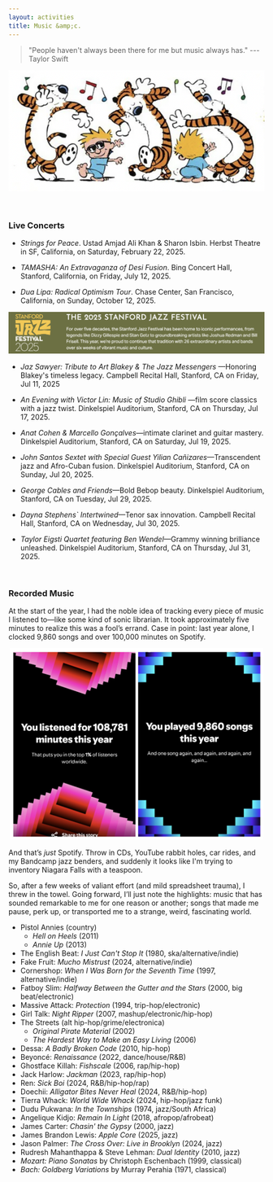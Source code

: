 ```yaml
---
layout: activities
title: Music &amp;c.
---
```


> "People haven't always been there for me but music always has." --- Taylor Swift

![ch-music](images/ch3.png)

<br>


### Live Concerts

<ul>
 <li><details>
  <summary style="list-style-type: none;"><i>Strings for Peace</i>. Ustad Amjad Ali Khan & Sharon Isbin. Herbst Theatre in SF, California, on Saturday, February 22, 2025. </summary>
  <small>Crossing barriers of language and culture and uniting people through music, classical guitarist Sharon Isbin and sarod master Amjad Ali Khan find common ground in their respective classical traditions of ragas and European medieval music, interweaving musical, spiritual, and artistic legacies.<br></small><br>
</details></li>
</ul>

<ul>
 <li><details>
  <summary style="list-style-type: none;"> <i>TAMASHA: An Extravaganza of Desi Fusion</i>. Bing Concert Hall, Stanford, California, on Friday, July 12, 2025. </summary>
  <small>Headlining is none other than Bollywood star <b>Raja Kumari</b>&mdash;the Grammy-nominated artist, rapper, and songwriter known for her powerful fusion of Indian classical music with hip-hop, R&B, and electronic influences. A trailblazer in global fusion, she’s collaborated with major names like Iggy Azalea, Sidhu Moosewala, Divine, Gwen Stefani, and John Legend.<br></small><br>
</details></li>
</ul>

<ul>
 <li><details>
  <summary style="list-style-type: none;"> <i>Dua Lipa: Radical Optimism Tour</i>. Chase Center, San Francisco, California, on Sunday, October 12, 2025. </summary>
  <small>This set list is from the 17 March 2025 concert in Melbourne. [<a href="https://open.spotify.com/playlist/5X5cdPvMqR9kxKuMMz9zL8?si=8c1ca77d33a94ffe">Spotify</a>] <br> <b>Act I</b> &mdash; Training Season &#8226; End of an Era &#8226; Break My Heart &#8226; One Kiss <br> <b>Act II</b> &mdash; Whatcha Doing &#8226; Levitating &#8226; These Walls &#8226; Cover song &#8226; Maria <br> <b>Act III</b> &mdash; Physical &#8226; Electricity &#8226; Hallucinate &#8226; Illusion <br> <b>Act IV</b> &mdash; Falling Forever &#8226; Happy for You &#8226; Love Again &#8226; Anything for Love &#8226; Be the One <br> <b>Encore</b> &mdash; New Rules &#8226; Dance the Night &#8226; Don't Start Now &#8226; Houdini<br></small><br>
</details></li>
</ul>

![StanfordJazzFestival](/images/sjf.png)

<ul>
 <li><details>
  <summary style="list-style-type: none;"> <i>Jaz Sawyer: Tribute to Art Blakey & The Jazz Messengers</i> &mdash;Honoring Blakey's timeless legacy. Campbell Recital Hall, Stanford, CA on Friday, Jul 11, 2025</summary>
  
 <p align="center"><img src="/images/sjf-11.png" width="700" /></p>
  
  <small>Drummer, bandleader, and educator Jaz Sawyer pays homage to one of jazz’s most electrifying forces—<b>Art Blakey & The Jazz Messengers</b>—in this powerhouse tribute performance. Infusing Blakey’s iconic hard-bop sound with his own dynamic touch, Sawyer channels the spirit of the legendary drummer, whose relentless swing, thunderous polyrhythms, and fiery energy defined generations of jazz. With a musical foundation spanning classical, jazz, and Afro-Caribbean traditions, Sawyer delivers a heartfelt tribute that captures the essence of Blakey’s masterful legacy.<br></small><br>
</details></li>
</ul>

<ul>
 <li><details>
  <summary style="list-style-type: none;"> <i>An Evening with Victor Lin: Music of Studio Ghibli</i> &mdash;film score classics with a jazz twist. Dinkelspiel Auditorium, Stanford, CA on Thursday, Jul 17, 2025.</summary>
 
  <p align="center"><img src="/images/sjf-17.png" width="700" /></p>
  
  <small>Join Stanford Jazz Workshop favorite Victor Lin for a mesmerizing evening as he reimagines the iconic music of Studio Ghibli through the lens of jazz piano and violin. Blending nostalgia with innovation, Lin’s reinterpretations breathe new energy into Hisaishi’s timeless compositions, making for a dynamic, immersive, and deeply heartfelt musical experience. Whether you’re a longtime anime fan or a lover of great music, this performance promises to be an exciting and unforgettable journey through the soundscapes of Studio Ghibli and beyond. <br></small><br>
</details></li>
</ul>

<ul>
 <li><details>
  <summary style="list-style-type: none;"> <i>Anat Cohen & Marcello Gonçalves</i>&mdash;intimate clarinet and guitar mastery. Dinkelspiel Auditorium, Stanford, CA on Saturday, Jul 19, 2025. </summary>
 
 <p align="center"><img src="/images/sjf-19.png" width="700" /></p>
  
  <small>Clarinetist Anat Cohen and 7-string guitarist Marcello Gonçalves team up to perform music from their Grammy-nominated album, <b>Outra Coisa: The Music of Moacir Santos</b>, as well as selections from their second album, Reconvexo, featuring a repertoire of breathtaking melodies, Brazilian grooves, and elements of classical music and jazz that showcase their intricate talents. <br></small><br>
</details></li>
</ul>

<ul>
 <li><details>
  <summary style="list-style-type: none;"> <i>John Santos Sextet with Special Guest Yilian Cañizares</i>&mdash;Transcendent jazz and Afro-Cuban fusion. Dinkelspiel Auditorium, Stanford, CA on Sunday, Jul 20, 2025.</summary>
 
 <p align="center"><img src="/images/sjf-20.png" width="700" /></p>
  
  <small>Experience an unforgettable evening with the groundbreaking John Santos Sextet, led by multi-GRAMMY nominee and visionary bandleader John Santos. The ensemble dives deep into the roots of Latin jazz, blending vibrant rhythms, sharp improvisation, and bold original compositions. Acclaimed Cuban-born violinist Yilian Cañizares opens the show with her electrifying fusion of jazz, classical, and Afro-Cuban sounds. Together, they create a rich, genre-defying musical journey that bridges tradition and innovation.
Expect artistry, virtuosity, and soul in every note.<br></small><br>
</details></li>
</ul>

<ul>
 <li><details>
  <summary style="list-style-type: none;"> <i>George Cables and Friends</i>&mdash;Bold Bebop beauty. Dinkelspiel Auditorium, Stanford, CA on Tuesday, Jul 29, 2025.</summary>
 
 <p align="center"><img src="/images/sjf-29.png" width="700" /></p>
  
  <small>Cables’ signature impeccable touch, deep sense of groove, and limitless creativity have made him one of jazz’s most influential pianists, shaping the hard bop and post-bop landscapes. The New York City Jazz Record declares, “He is a piano giant,” while NPR praises his solos for their “deep sense of groove and pacing.”
Don't miss this chance to witness Cables’ fire, artistry, and sheer mastery—his performances aren’t just concerts, they’re transformative experiences.<br></small><br>
</details></li>
</ul>

<ul>
 <li><details>
  <summary style="list-style-type: none;"> <i>Dayna Stephens` Intertwined</i>&mdash;Tenor sax innovation. Campbell Recital Hall, Stanford, CA on Wednesday, Jul 30, 2025.</summary>
 
 <p align="center"><img src="/images/sjf-30.png" width="700" /></p>
  
  <small>Saxophonist Dayna Stephens is celebrated for his warm, lyrical tone and innovative approach to harmony and rhythm. Stephens brings his extraordinary quartet to the stage for an intimate evening of compelling original compositions and inspired improvisation. A master of rhythmic dialogue, Stephens thrives on interplay, drawing inspiration from his many collaborations with legendary drummers such as Al Foster, Billy Hart, Brian Blade, and Jeff "Tain" Watts. This performance promises a dynamic, heartfelt, and unforgettable night of firebrand virtuosity.<br></small><br>
</details></li>
</ul>

<ul>
 <li><details>
  <summary style="list-style-type: none;"> <i>Taylor Eigsti Quartet featuring Ben Wendel</i>&mdash;Grammy winning brilliance unleashed. Dinkelspiel Auditorium, Stanford, CA on Thursday, Jul 31, 2025. </summary>

   <p align="center"><img src="/images/sjf-31.png" width="700" /></p>
   
  <small>After winning GRAMMYS in 2022 for <i>Tree Falls</i> and in 2025 for his latest release, <i>Plot Armor</i>, pianist Taylor Eigsti continues to redefine modern jazz with his virtuosity, innovation, and fearless exploration. A master of intricate melodies, infectious yet angular rhythms, and deep grooves, Eigsti seamlessly blends jazz, electronica, hip-hop, rock, and classical influences into a soundscape that is both exhilarating and unpredictable. His music thrills, surprises, and captivates, evoking everything from playful joy to introspective reflection. <br>
For this special performance Taylor’s innovative quartet is joined by celebrated tenor saxophonist Ben Wendel.<br></small><br>
</details></li>
</ul>

<br>

### Recorded Music

At the start of the year, I had the noble idea of tracking every piece of music I listened to&mdash;like some kind of sonic librarian. It took approximately five minutes to realize this was a fool’s errand. Case in point: last year alone, I clocked 9,860 songs and over 100,000 minutes on Spotify. 

<p align="center"><img src="/images/spotify-24.png" width="500" /></p>

And that’s _just_ Spotify. Throw in CDs, YouTube rabbit holes, car rides, and my Bandcamp jazz benders, and suddenly it looks like I'm trying to inventory Niagara Falls with a teaspoon.

So, after a few weeks of valiant effort (and mild spreadsheet trauma), I threw in the towel. Going forward, I’ll just note the highlights: music that has sounded remarkable to me for one reason or another; songs that made me pause, perk up, or transported me to a strange, weird, fascinating world.

- Pistol Annies (country)
  - *Hell on Heels* (2011)
  - *Annie Up* (2013) 
- The English Beat: *I Just Can't Stop It* (1980, ska/alternative/indie)
- Fake Fruit: *Mucho Mistrust* (2024, alternative/indie)
- Cornershop: *When I Was Born for the Seventh Time* (1997, alternative/indie)
- Fatboy Slim: *Halfway Between the Gutter and the Stars*  (2000, big beat/electronic)
- Massive Attack: *Protection* (1994, trip-hop/electronic)
- Girl Talk: *Night Ripper* (2007, mashup/electronic/hip-hop)
- The Streets (alt hip-hop/grime/electronica)
  - *Original Pirate Material* (2002)
  - *The Hardest Way to Make an Easy Living* (2006)
- Dessa: *A Badly Broken Code* (2010, hip-hop)
- Beyoncé: *Renaissance* (2022, dance/house/R&B)
- Ghostface Killah: *Fishscale* (2006, rap/hip-hop)
- Jack Harlow: *Jackman* (2023, rap/hip-hop)
- Ren: *Sick Boi* (2024, R&B/hip-hop/rap)
- Doechii: *Alligator Bites Never Heal* (2024, R&B/hip-hop)
- Tierra Whack: *World Wide Whack* (2024, hip-hop/jazz funk)
- Dudu Pukwana: *In the Townships* (1974, jazz/South Africa)
- Angelique Kidjo: *Remain In Light* (2018, afropop/afrobeat)
- James Carter: *Chasin' the Gypsy* (2000, jazz)
- James Brandon Lewis: *Apple Core* (2025, jazz)
- Jason Palmer: _The Cross Over: Live in Brooklyn_ (2024, jazz)
- Rudresh Mahanthappa & Steve Lehman: *Dual Identity* (2010, jazz) 
- *Mozart: Piano Sonatas* by Christoph Eschenbach (1999, classical)
- *Bach: Goldberg Variations* by Murray Perahia (1971, classical)
  

